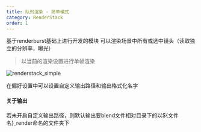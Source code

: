 ```yaml
---
title: 队列渲染 - 简单模式
category: RenderStack
order: 1
---
```


基于renderburst基础上进行开发的模块
可以渲染场景中所有或选中镜头（读取独立的分辨率，曝光）

> 以当前的渲染设置进行单帧渲染

![renderstack_simple](../../uploads/renderstack_simple.gif)

在偏好设置中可以设置自定义输出路径和输出格式化名字

#### 关于输出

若未开启自定义输出路径，则默认输出要blend文件相对目录下的以${文件名}_render命名的文件夹下